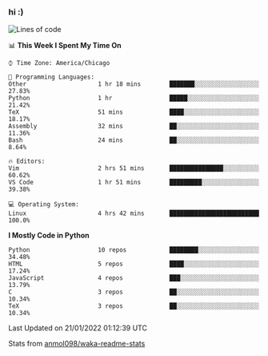 ### hi :)

<!--START_SECTION:waka-->
![Lines of code](https://img.shields.io/badge/From%20Hello%20World%20I%27ve%20Written-490%20Thousand%20lines%20of%20code-blue)

📊 **This Week I Spent My Time On** 

```text
⌚︎ Time Zone: America/Chicago

💬 Programming Languages: 
Other                    1 hr 18 mins        ███████░░░░░░░░░░░░░░░░░░   27.83% 
Python                   1 hr                █████░░░░░░░░░░░░░░░░░░░░   21.42% 
TeX                      51 mins             ████░░░░░░░░░░░░░░░░░░░░░   18.17% 
Assembly                 32 mins             ██░░░░░░░░░░░░░░░░░░░░░░░   11.36% 
Bash                     24 mins             ██░░░░░░░░░░░░░░░░░░░░░░░   8.64%

🔥 Editors: 
Vim                      2 hrs 51 mins       ███████████████░░░░░░░░░░   60.62% 
VS Code                  1 hr 51 mins        █████████░░░░░░░░░░░░░░░░   39.38%

💻 Operating System: 
Linux                    4 hrs 42 mins       █████████████████████████   100.0%

```

**I Mostly Code in Python** 

```text
Python                   10 repos            ████████░░░░░░░░░░░░░░░░░   34.48% 
HTML                     5 repos             ████░░░░░░░░░░░░░░░░░░░░░   17.24% 
JavaScript               4 repos             ███░░░░░░░░░░░░░░░░░░░░░░   13.79% 
C                        3 repos             ██░░░░░░░░░░░░░░░░░░░░░░░   10.34% 
TeX                      3 repos             ██░░░░░░░░░░░░░░░░░░░░░░░   10.34%

```



 Last Updated on 21/01/2022 01:12:39 UTC
<!--END_SECTION:waka-->

Stats from [anmol098/waka-readme-stats](https://github.com/anmol098/waka-readme-stats)